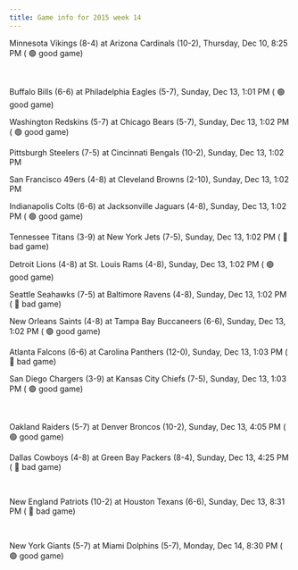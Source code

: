 ```yaml
---
title: Game info for 2015 week 14
---
```

Minnesota Vikings (8-4) at Arizona Cardinals (10-2), Thursday, Dec 10, 8:25 PM (	:green_circle: good game)


<br/>

Buffalo Bills (6-6) at Philadelphia Eagles (5-7), Sunday, Dec 13, 1:01 PM (	:green_circle: good game)

Washington Redskins (5-7) at Chicago Bears (5-7), Sunday, Dec 13, 1:02 PM (	:green_circle: good game)

Pittsburgh Steelers (7-5) at Cincinnati Bengals (10-2), Sunday, Dec 13, 1:02 PM

San Francisco 49ers (4-8) at Cleveland Browns (2-10), Sunday, Dec 13, 1:02 PM

Indianapolis Colts (6-6) at Jacksonville Jaguars (4-8), Sunday, Dec 13, 1:02 PM (	:green_circle: good game)

Tennessee Titans (3-9) at New York Jets (7-5), Sunday, Dec 13, 1:02 PM (	:red_circle: bad game)

Detroit Lions (4-8) at St. Louis Rams (4-8), Sunday, Dec 13, 1:02 PM (	:green_circle: good game)

Seattle Seahawks (7-5) at Baltimore Ravens (4-8), Sunday, Dec 13, 1:02 PM (	:red_circle: bad game)

New Orleans Saints (4-8) at Tampa Bay Buccaneers (6-6), Sunday, Dec 13, 1:02 PM (	:green_circle: good game)

Atlanta Falcons (6-6) at Carolina Panthers (12-0), Sunday, Dec 13, 1:03 PM (	:red_circle: bad game)

San Diego Chargers (3-9) at Kansas City Chiefs (7-5), Sunday, Dec 13, 1:03 PM (	:green_circle: good game)


<br/>

Oakland Raiders (5-7) at Denver Broncos (10-2), Sunday, Dec 13, 4:05 PM (	:green_circle: good game)

Dallas Cowboys (4-8) at Green Bay Packers (8-4), Sunday, Dec 13, 4:25 PM (	:red_circle: bad game)


<br/>

New England Patriots (10-2) at Houston Texans (6-6), Sunday, Dec 13, 8:31 PM (	:red_circle: bad game)


<br/>

New York Giants (5-7) at Miami Dolphins (5-7), Monday, Dec 14, 8:30 PM (	:green_circle: good game)

